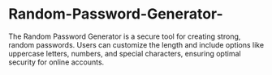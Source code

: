 # Random-Password-Generator-
The Random Password Generator is a secure tool for creating strong, random passwords. Users can customize the length and include options like uppercase letters, numbers, and special characters, ensuring optimal security for online accounts.
